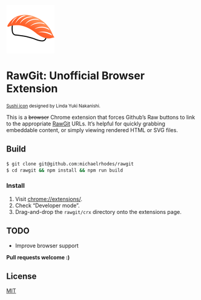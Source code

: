 ![Sushi icon](https://raw.githubusercontent.com/michaelrhodes/rawgit/master/crx/icon.png)
# RawGit: Unofficial Browser Extension
<small>[Sushi icon](http://thenounproject.com/noun/sushi/#icon-No14497) designed by Linda Yuki Nakanishi.</small>

This is a ~~browser~~ Chrome extension that forces Github’s Raw buttons to link to the appropriate [RawGit](https://rawgit.com/) URLs. It’s helpful for quickly grabbing embeddable content, or simply viewing rendered HTML or SVG files.

## Build
```sh
$ git clone git@github.com:michaelrhodes/rawgit
$ cd rawgit && npm install && npm run build
```

### Install
1. Visit [chrome://extensions/](chrome://extensions/).
2. Check “Developer mode”.
3. Drag-and-drop the `rawgit/crx` directory onto the extensions page.


## TODO
- Improve browser support

**Pull requests welcome :)**

## License
[MIT](http://opensource.org/licenses/MIT)

